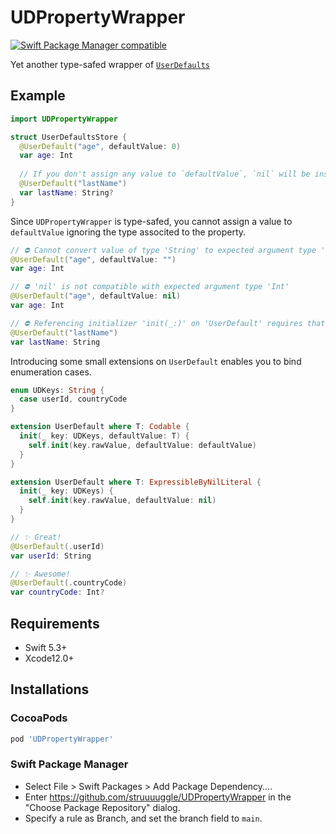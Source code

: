 # UDPropertyWrapper
[![Swift Package Manager compatible](https://img.shields.io/badge/Swift%20Package%20Manager-compatible-brightgreen.svg)](https://github.com/apple/swift-package-manager)

Yet another type-safed wrapper of [`UserDefaults`](https://developer.apple.com/documentation/foundation/userdefaults)

## Example
```swift
import UDPropertyWrapper

struct UserDefaultsStore {
  @UserDefault("age", defaultValue: 0)
  var age: Int
  
  // If you don't assign any value to `defaultValue`, `nil` will be inserted automatically.
  @UserDefault("lastName")
  var lastName: String?
}
```

Since  `UDPropertyWrapper` is type-safed, you cannot assign a value to `defaultValue` ignoring the type associted to the property.
```swift
// ⛔️ Cannot convert value of type 'String' to expected argument type 'Int'
@UserDefault("age", defaultValue: "")
var age: Int

// ⛔️ 'nil' is not compatible with expected argument type 'Int'
@UserDefault("age", defaultValue: nil)
var age: Int

// ⛔️ Referencing initializer 'init(_:)' on 'UserDefault' requires that 'String' conform to ExpressibleByNilLiteral'
@UserDefault("lastName")
var lastName: String
```

Introducing some small extensions on `UserDefault` enables you to bind enumeration cases.
```swift
enum UDKeys: String {
  case userId, countryCode
}

extension UserDefault where T: Codable {
  init(_ key: UDKeys, defaultValue: T) {
    self.init(key.rawValue, defaultValue: defaultValue)
  }
}

extension UserDefault where T: ExpressibleByNilLiteral {
  init(_ key: UDKeys) {
    self.init(key.rawValue, defaultValue: nil)
  }
}

// ✨ Great!
@UserDefault(.userId)
var userId: String

// ✨ Awesome!
@UserDefault(.countryCode)
var countryCode: Int?
```

## Requirements
- Swift 5.3+
- Xcode12.0+

## Installations
### CocoaPods
```ruby
pod 'UDPropertyWrapper'
````

### Swift Package Manager
- Select File > Swift Packages > Add Package Dependency....
- Enter https://github.com/struuuuggle/UDPropertyWrapper in the "Choose Package Repository" dialog.
- Specify a rule as Branch, and set the branch field to `main`.
